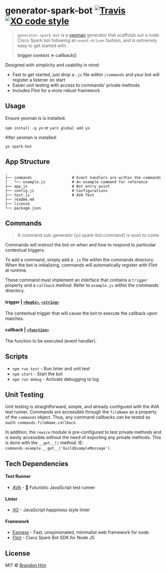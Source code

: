 # generator-spark-bot [![Travis](https://img.shields.io/travis/brh55/generator-spark-bot.svg?style=flat-square)](https://travis-ci.org/brh55/generator-spark-bot) [![XO code style](https://img.shields.io/badge/code_style-XO-5ed9c7.svg?style=flat-square)](https://github.com/sindresorhus/xo)

> `generator-spark-bot` is a [yeoman](http://yeoman.io/) generator that scaffolds out a node Cisco Spark bot following an `event-driven` fashion, and is extremely easy to get started with.
>
> **trigger context => callback()**

Designed with simplicity and usability in mind:
- Fast to get started, just drop a `.js` file within `/commands` and your bot will register a listener on start
- Easier unit testing with access to commands' private methods
- Includes Flint for a more robust framework

## Usage
Ensure yeoman is is installed:

`npm install -g yo` or `yarn global add yo`

After yeoman is installed:

`yo spark-bot`


## App Structure
```
.
├── commands                  # Event handlers are within the commands
│   └── example.js            # An example command for reference
├── app.js                    # Bot entry point
├── config.js                 # Configurations
├── test.js                   # AVA Test
├── readme.md
├── license
└── package.json
```

## Commands
> A command sub-generator [yo spark-bot:command] is soon to come

Commands will instruct the bot on when and how to respond to particular contextual triggers.

To add a command, simply add a `.js` file within the commands directory. When the bot is initializing, commands will automatically register with Flint at runtime.

These command must implement an interface that contains a `trigger` property and a `callback` method. Refer to `example.js` within the commands directory.

#### trigger | [`<RegEx>`](https://developer.mozilla.org/en-US/docs/Web/JavaScript/Guide/Regular_Expressions), [`<string>`](https://developer.mozilla.org/en-US/docs/Web/JavaScript/Data_structures#String_type)

The contextual trigger that will cause the bot to execute the callback upon matches.

#### callback | [`<function>`](https://developer.mozilla.org/en-US/docs/Web/JavaScript/Reference/Functions)

The function to be executed (event handler).

## Scripts

- `npm run test` - Run linter and unit test
- `npm start` - Start the bot
- `npm run debug` - Activate debugging to log

## Unit Testing
Unit testing is straightforward, simple, and already configured with the AVA test runner. Commands are accessible through the `fileName` as a property of the `commands` object. Thus, any command callbacks can be tested as such: `commands.fileName.callback`.

In addition, the `rewire` module is pre-configured to test private methods and is easily accessible without the need of exporting any private methods. This is done with the `__get__()` method. IE: `commands.example.__get__('buildExampleMessage')`.

## Tech Dependencies
#### Test Runner
- [AVA](https://github.com/avajs/ava) - 🚀 Futuristic JavaScript test runner

#### Linter
- [XO](https://github.com/sindresorhus/xo) - JavaScript happiness style linter

#### Framework
- [Express](https://github.com/expressjs/express) - Fast, unopinionated, minimalist web framework for node.
- [Flint](https://github.com/flint-bot/flint) - Cisco Spark Bot SDK for Node JS

## License
MIT © [Brandon Him](https://github.com/brh55/generator-spark-bot)
